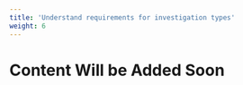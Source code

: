 ```yaml
---
title: 'Understand requirements for investigation types'
weight: 6
---
```


# Content Will be Added Soon